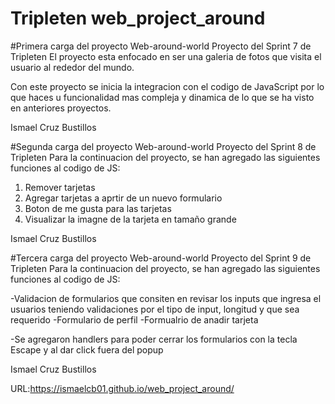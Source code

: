 # Tripleten web_project_around

#Primera carga del proyecto Web-around-world
Proyecto del Sprint 7 de Tripleten
El proyecto esta enfocado en ser una galeria de fotos que visita el usuario al rededor del mundo.

Con este proyecto se inicia la integracion con el codigo de JavaScript por lo que haces u funcionalidad mas compleja y dinamica de lo que se ha visto en anteriores proyectos.

Ismael Cruz Bustillos

#Segunda carga del proyecto Web-around-world
Proyecto del Sprint 8 de Tripleten
Para la continuacion del proyecto, se han agregado las siguientes funciones al codigo de JS:

1. Remover tarjetas
2. Agregar tarjetas a aprtir de un nuevo formulario
3. Boton de me gusta para las tarjetas
4. Visualizar la imagne de la tarjeta en tamaño grande

Ismael Cruz Bustillos

#Tercera carga del proyecto Web-around-world
Proyecto del Sprint 9 de Tripleten
Para la continuacion del proyecto, se han agregado las siguientes funciones al codigo de JS:

-Validacion de formularios que consiten en revisar los inputs que ingresa el usuarios teniendo validaciones por el tipo de input, longitud y que sea requerido
-Formulario de perfil
-Formualrio de anadir tarjeta

-Se agregaron handlers para poder cerrar los formularios con la tecla Escape y al dar click fuera del popup

Ismael Cruz Bustillos

URL:https://ismaelcb01.github.io/web_project_around/
